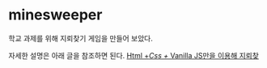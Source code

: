 # minesweeper
학교 과제를 위해 지뢰찾기 게임을 만들어 보았다.

자세한 설명은 아래 글을 참조하면 된다.
[Html +_Css +_ Vanilla JS만을 이용해 지뢰찾](https://velog.io/@heyday_7/series/PR2-Html-Css-Vanilla-JS-%EB%A7%8C%EC%9D%84-%EC%9D%B4%EC%9A%A9%ED%95%B4-%EC%A7%80%EB%A2%B0%EC%B0%BE%EA%B8%B0-%EB%A7%8C%EB%93%A4%EA%B8%B0)
